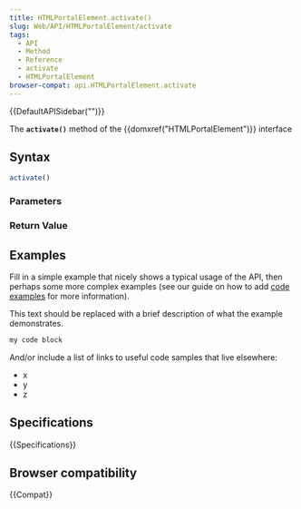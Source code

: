 ```yaml
---
title: HTMLPortalElement.activate()
slug: Web/API/HTMLPortalElement/activate
tags:
  - API
  - Method
  - Reference
  - activate
  - HTMLPortalElement
browser-compat: api.HTMLPortalElement.activate
---
```

{{DefaultAPISidebar("")}}

The **`activate()`** method of the {{domxref("HTMLPortalElement")}} interface 

## Syntax

```js
activate()
```

### Parameters



### Return Value



## Examples

Fill in a simple example that nicely shows a typical usage of the API, then perhaps some more complex examples (see our guide on how to add [code examples](/en-US/docs/MDN/Contribute/Structures/Code_examples) for more information).

This text should be replaced with a brief description of what the example demonstrates.

```js
my code block
```

And/or include a list of links to useful code samples that live elsewhere:

*   x
*   y
*   z

## Specifications

{{Specifications}}

## Browser compatibility

{{Compat}}


